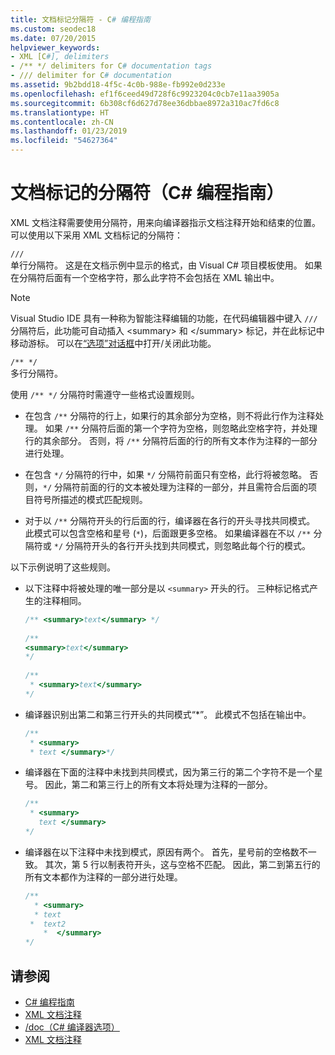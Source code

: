 ```yaml
---
title: 文档标记分隔符 - C# 编程指南
ms.custom: seodec18
ms.date: 07/20/2015
helpviewer_keywords:
- XML [C#], delimiters
- /** */ delimiters for C# documentation tags
- /// delimiter for C# documentation
ms.assetid: 9b2bdd18-4f5c-4c0b-988e-fb992e0d233e
ms.openlocfilehash: ef1f6ceed49d728f6c9923204c0cb7e11aa3905a
ms.sourcegitcommit: 6b308cf6d627d78ee36dbbae8972a310ac7fd6c8
ms.translationtype: HT
ms.contentlocale: zh-CN
ms.lasthandoff: 01/23/2019
ms.locfileid: "54627364"
---
```

# <a name="delimiters-for-documentation-tags-c-programming-guide"></a>文档标记的分隔符（C# 编程指南）
XML 文档注释需要使用分隔符，用来向编译器指示文档注释开始和结束的位置。 可以使用以下采用 XML 文档标记的分隔符：  
  
 `///`  
 单行分隔符。 这是在文档示例中显示的格式，由 Visual C# 项目模板使用。 如果在分隔符后面有一个空格字符，那么此字符不会包括在 XML 输出中。  
  
> [!NOTE]
>  Visual Studio IDE 具有一种称为智能注释编辑的功能，在代码编辑器中键入 `///` 分隔符后，此功能可自动插入 \<summary> 和 \</summary> 标记，并在此标记中移动游标。 可以在[“选项”对话框](/visualstudio/ide/reference/options-text-editor-csharp-advanced)中打开/关闭此功能。  
  
 `/** */`  
 多行分隔符。  
  
 使用 `/** */` 分隔符时需遵守一些格式设置规则。  
  
-   在包含 `/**` 分隔符的行上，如果行的其余部分为空格，则不将此行作为注释处理。 如果 `/**` 分隔符后面的第一个字符为空格，则忽略此空格字符，并处理行的其余部分。 否则，将 `/**` 分隔符后面的行的所有文本作为注释的一部分进行处理。  
  
-   在包含 `*/` 分隔符的行中，如果 `*/` 分隔符前面只有空格，此行将被忽略。 否则，`*/` 分隔符前面的行的文本被处理为注释的一部分，并且需符合后面的项目符号所描述的模式匹配规则。  
  
-   对于以 `/**` 分隔符开头的行后面的行，编译器在各行的开头寻找共同模式。 此模式可以包含空格和星号 (`*`)，后面跟更多空格。 如果编译器在不以 `/**` 分隔符或 `*/` 分隔符开头的各行开头找到共同模式，则忽略此每个行的模式。  
  
 以下示例说明了这些规则。  
  
-   以下注释中将被处理的唯一部分是以 `<summary>` 开头的行。 三种标记格式产生的注释相同。  
  
    ```csharp  
    /** <summary>text</summary> */   
  
    /**   
    <summary>text</summary>   
    */   
  
    /**   
     * <summary>text</summary>   
    */  
    ```  
  
-   编译器识别出第二和第三行开头的共同模式“*”。 此模式不包括在输出中。  
  
    ```csharp  
    /**   
     * <summary>   
     * text </summary>*/   
    ```  
  
-   编译器在下面的注释中未找到共同模式，因为第三行的第二个字符不是一个星号。 因此，第二和第三行上的所有文本将处理为注释的一部分。  
  
    ```csharp  
    /**   
     * <summary>   
       text </summary>  
    */   
    ```  
  
-   编译器在以下注释中未找到模式，原因有两个。 首先，星号前的空格数不一致。 其次，第 5 行以制表符开头，这与空格不匹配。 因此，第二到第五行的所有文本都作为注释的一部分进行处理。  
  
    ```csharp  
    /**   
      * <summary>   
      * text   
     *  text2   
        *  </summary>   
    */   
    ```  
  
## <a name="see-also"></a>请参阅

- [C# 编程指南](../../../csharp/programming-guide/index.md)
- [XML 文档注释](../../../csharp/programming-guide/xmldoc/xml-documentation-comments.md)
- [/doc（C# 编译器选项）](../../../csharp/language-reference/compiler-options/doc-compiler-option.md)
- [XML 文档注释](../../../csharp/programming-guide/xmldoc/xml-documentation-comments.md)
